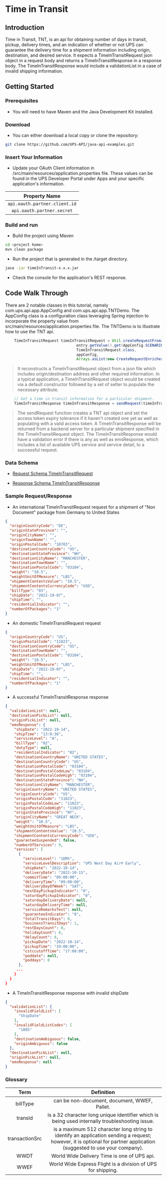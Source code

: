 # Time in Transit
## Introduction
  Time in Transit, TNT, is an api for obtaining number of days in transit, pickup, delivery times, and an indication of whether or not UPS can guarantee the delivery time for a shipment information including origin, destination, and desired service. It expects a TimeInTransitRequest json object in a request body and returns a TimeInTransitResponse in a response body.  The TimeInTransitResponse would include a validationList in a case of invalid shipping information.

## Getting Started
### Prerequisites
- You will need to have Maven and the Java Development Kit installed.

### Download
- You can either download a local copy or clone the repository:

```sh
git clone https://github.com/UPS-API/java-api-examples.git
```

### Insert Your Information
- Update your OAuth Client information in <project home>/src/main/resources/application.properties file. These values can be found in the UPS Developer Portal under Apps and your specific application's information.

|Property Name |
| :------: |
|```api.oauth.partner.client.id```|
|```api.oauth.partner.secret```|

### Build and run

- Build the project using Maven
```sh
cd <project home>
mvn clean package
```

- Run the project that is generated in the <project home>/target directory.
```sh
java -jar timeInTransit-x.x.x.jar 
```
- Check the console for the application's REST response.


## Code Walk Through
There are 2 notable classes in this tutorial, namely com.ups.api.app.AppConfig and com.ups.api.app.TNTDemo.  The AppConfig class is a configuration class leveraging Spring injection to incorporate the property value from src/main/resources/application.properties file.  The TNTDemo is to illustrate how to use the TNT api.

					
```java
	TimeInTransitRequest timeInTransitRequest = Util.createRequestFromJsonFile(entry.getKey(),
								entry.getValue().get(AppConfig.SCENARIO_PROPERTIES_JSON_FILE_NAME),
								TimeInTransitRequest.class,
								appConfig,
								Arrays.asList(new CreateRequestEnricher() {}));
```
> It reconstructs a TimeInTransitRequest object from a json file which includes 
origin/destination address and other required information.  In a typical application, 
a TimeInTransitRequest object would be created via a default constructor followed by 
a set of setter to populate the necessary attribute.


```java
	// Get a time in transit information for a particular shipment.
	TimeInTransitResponse timeInTransitResponse = sendRequest(timeInTransitRequest, transId);
```
> The sendRequest function creates a TNT api object and set the access token expiry tolerance if it haven't created one yet as well as populating with a valid access token.  A TimeInTransitResponse will be returned from a backend server for a particular shipment specified in the TimeInTransitRequest object.  The TimeInTransitResponse would have a validation error if there is any as well as emsResponse, which includes a list of available UPS service and service detail, to a successful request.


### Data Schema 
- [Request Schema TimeInTransitRequest](docs/TimeInTransitRequest.md)

- [Response Schema TimeInTransitResponse](docs/TimeInTransitResponse.md)

### Sample Request/Response
- An international TimeInTransitRequest request for a shipment of "Non Document" 
package from Germany to United States
```json
{
  "originCountryCode": "DE",
  "originStateProvince": "",
  "originCityName": "",
  "originTownName": "",
  "originPostalCode": "10703",
  "destinationCountryCode": "US",
  "destinationStateProvince": "NH",
  "destinationCityName": "MANCHESTER",
  "destinationTownName": "",
  "destinationPostalCode": "03104",
  "weight": "10.5",
  "weightUnitOfMeasure": "LBS",
  "shipmentContentsValue": "10.5",
  "shipmentContentsCurrencyCode": "USD",
  "billType": "03",
  "shipDate": "2022-10-07",
  "shipTime": "",
  "residentialIndicator": "",
  "numberOfPackages": "1"
}
```


- An domestic TimeInTransitRequest request
```json
{
  "originCountryCode": "US",
  "originPostalCode": "11023",
  "destinationCountryCode": "US",
  "destinationTownName": "",
  "destinationPostalCode": "03104",
  "weight": "10.5",
  "weightUnitOfMeasure": "LBS",
  "shipDate": "2022-10-07",
  "shipTime": "",
  "residentialIndicator": "",
  "numberOfPackages": "1"
}
```

- A successful TimeInTransitResponse response
```json
{
  "validationList": null,
  "destinationPickList": null,
  "originPickList": null,
  "emsResponse": {
    "shipDate": "2022-10-14",
    "shipTime": "13:0:36",
    "serviceLevel": "A",
    "billType": "02",
    "dutyType": null,
    "residentialIndicator": "02",
    "destinationCountryName": "UNITED STATES",
    "destinationCountryCode": "US",
    "destinationPostalCode": "03104",
    "destinationPostalCodeLow": "03104",
    "destinationPostalCodeHigh": "03104",
    "destinationStateProvince": "NH",
    "destinationCityName": "MANCHESTER",
    "originCountryName": "UNITED STATES",
    "originCountryCode": "US",
    "originPostalCode": "11023",
    "originPostalCodeLow": "11023",
    "originPostalCodeHigh": "11023",
    "originStateProvince": "NY",
    "originCityName": "GREAT NECK",
    "weight": "10.5",
    "weightUnitOfMeasure": "LBS",
    "shipmentContentsValue": "10.5",
    "shipmentContentsCurrencyCode": "USD",
    "guaranteeSuspended": false,
    "numberOfServices": 9,
    "services": [
      {
        "serviceLevel": "1DMS",
        "serviceLevelDescription": "UPS Next Day Air® Early",
        "shipDate": "2022-10-14",
        "deliveryDate": "2022-10-15",
        "commitTime": "09:00:00",
        "deliveryTime": "09:00:00",
        "deliveryDayOfWeek": "SAT",
        "nextDayPickupIndicator": "0",
        "saturdayPickupIndicator": "0",
        "saturdayDeliveryDate": null,
        "saturdayDeliveryTime": null,
        "serviceRemarksText": null,
        "guaranteeIndicator": "0",
        "totalTransitDays": 0,
        "businessTransitDays": 1,
        "restDaysCount": 0,
        "holidayCount": 0,
        "delayCount": 0,
        "pickupDate": "2022-10-14",
        "pickupTime": "19:00:00",
        "cstccutoffTime": "17:00:00",
        "poddate": null,
        "poddays": 0
      },
     ...
    }
  }
}
```

- A TimeInTransitResponse response with invalid shipDate
```json
{
  "validationList": {
    "invalidFieldList": [
      "ShipDate"
    ],
    "invalidFieldListCodes": [
      "1085"
    ],
    "destinationAmbiguous": false,
    "originAmbiguous": false
  },
  "destinationPickList": null,
  "originPickList": null,
  "emsResponse": null
}
```
### Glossary

|Term|Definition|
| :------: | :------: |
|billType | can be non-document, document, WWEF, Pallet.|
|transId| is a 32 character long unique identifier which is being used internally troubleshooting issue.|
|transactionSrc|is a maximum 512 character long string to identify an application sending a request; however, it is optional for partner application (suggested to use your company).|
|WWDT|World Wide Delivery Time is one of UPS api.|
|WWEF|World Wide Express Flight is a division of UPS for shipping.|